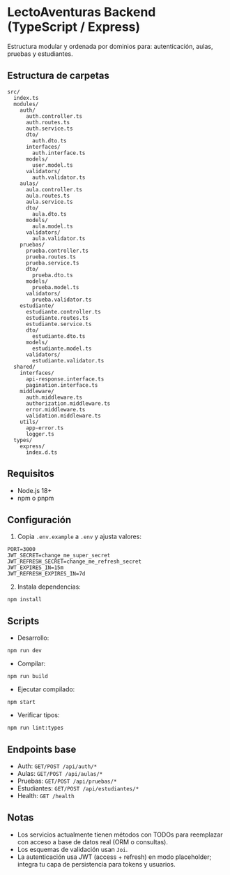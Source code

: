 # LectoAventuras Backend (TypeScript / Express)

Estructura modular y ordenada por dominios para: autenticación, aulas, pruebas y estudiantes.

## Estructura de carpetas

```
src/
  index.ts
  modules/
    auth/
      auth.controller.ts
      auth.routes.ts
      auth.service.ts
      dto/
        auth.dto.ts
      interfaces/
        auth.interface.ts
      models/
        user.model.ts
      validators/
        auth.validator.ts
    aulas/
      aula.controller.ts
      aula.routes.ts
      aula.service.ts
      dto/
        aula.dto.ts
      models/
        aula.model.ts
      validators/
        aula.validator.ts
    pruebas/
      prueba.controller.ts
      prueba.routes.ts
      prueba.service.ts
      dto/
        prueba.dto.ts
      models/
        prueba.model.ts
      validators/
        prueba.validator.ts
    estudiante/
      estudiante.controller.ts
      estudiante.routes.ts
      estudiante.service.ts
      dto/
        estudiante.dto.ts
      models/
        estudiante.model.ts
      validators/
        estudiante.validator.ts
  shared/
    interfaces/
      api-response.interface.ts
      pagination.interface.ts
    middleware/
      auth.middleware.ts
      authorization.middleware.ts
      error.middleware.ts
      validation.middleware.ts
    utils/
      app-error.ts
      logger.ts
  types/
    express/
      index.d.ts
```

## Requisitos
- Node.js 18+
- npm o pnpm

## Configuración
1. Copia `.env.example` a `.env` y ajusta valores:
```
PORT=3000
JWT_SECRET=change_me_super_secret
JWT_REFRESH_SECRET=change_me_refresh_secret
JWT_EXPIRES_IN=15m
JWT_REFRESH_EXPIRES_IN=7d
```

2. Instala dependencias:
```
npm install
```

## Scripts
- Desarrollo:
```
npm run dev
```
- Compilar:
```
npm run build
```
- Ejecutar compilado:
```
npm start
```
- Verificar tipos:
```
npm run lint:types
```

## Endpoints base
- Auth: `GET/POST /api/auth/*`
- Aulas: `GET/POST /api/aulas/*`
- Pruebas: `GET/POST /api/pruebas/*`
- Estudiantes: `GET/POST /api/estudiantes/*`
- Health: `GET /health`

## Notas
- Los servicios actualmente tienen métodos con TODOs para reemplazar con acceso a base de datos real (ORM o consultas).
- Los esquemas de validación usan `Joi`.
- La autenticación usa JWT (access + refresh) en modo placeholder; integra tu capa de persistencia para tokens y usuarios.
